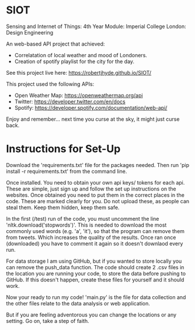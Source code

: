 # SIOT
Sensing and Internet of Things:  4th Year Module: Imperial College London: Design Engineering

An web-based API project that achieved:
- Correlatation of local weather and mood of Londoners.
- Creation of spotify playlist for the city for the day.


See this project live here: https://robertjhyde.github.io/SIOT/


This project used the following APIs:
- Open Weather Map: https://openweathermap.org/api
- Twitter: https://developer.twitter.com/en/docs
- Spotify: https://developer.spotify.com/documentation/web-api/


Enjoy and remember... next time you curse at the sky, it might just curse back.




# Instructions for Set-Up

Download the 'requirements.txt' file for the packages needed. Then run 'pip install -r requirements.txt' from the command line.

Once installed. You need to obtain your own api keys/ tokens for each api. These are simple, just sign up and follow the set up instructions on the websites.
Once obtained you need to put them in the correct places in the code. These are marked clearly for you. Do not upload these, as people can steal them. Keep them hidden, keep them safe.

In the first (/test) run of the code, you must uncomment the line 'nltk.download('stopwords')'. This is needed to download the most commonly used words (e.g. 'a', 'it'), so that the program can remove them from tweets. Which increases the quality of the results. Once ran once (downloaded) you have to comment it again so it doesn't downlaod every run.

For data storage I am using GitHub, but if you wanted to store locally you can remove the push_data function. The code should create 2 .csv files in the location you are running your code, to store the data before pushing to GitHub. If this doesn't happen, create these files for yourself and it should work.

Now your ready to run my code! 'main.py' is the file for data collection and the other files relate to the data analysis or web application.

But if you are feeling adventorous you can change the locations or any setting. Go on, take a step of faith.
